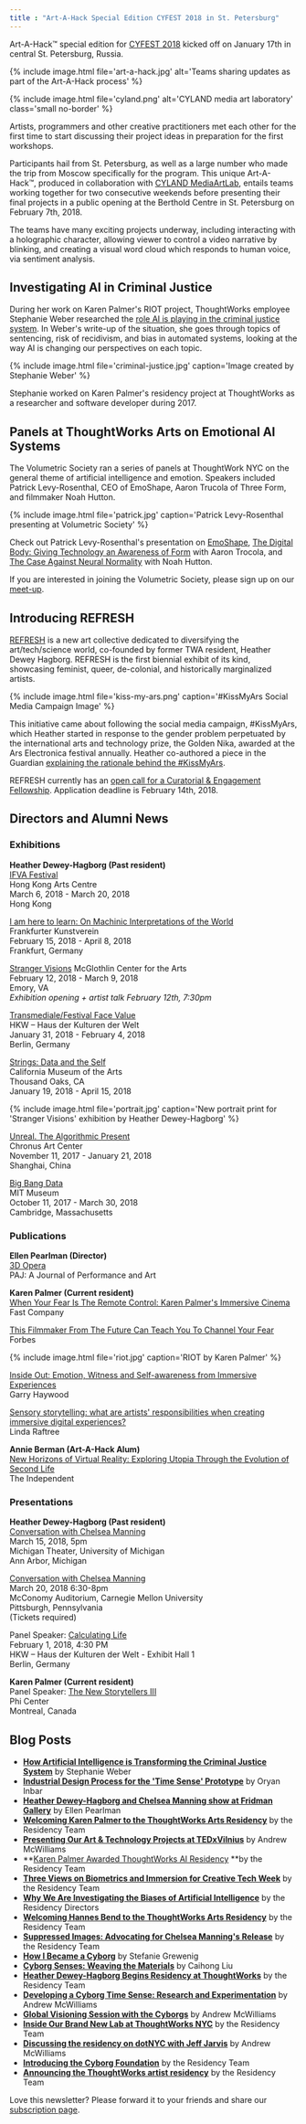 ```yaml
---
title : "Art-A-Hack Special Edition CYFEST 2018 in St. Petersburg"
---
```

Art-A-Hack™ special edition for [CYFEST 2018](http://cyland.org/lab/cyland-projects/cyfest11/) kicked off on January 17th in central St. Petersburg, Russia.

{% include image.html file='art-a-hack.jpg'
   alt='Teams sharing updates as part of the Art-A-Hack process' %}

{% include image.html file='cyland.png'
   alt='CYLAND media art laboratory'
   class='small no-border' %}

Artists, programmers and other creative practitioners met each other for the first time to start discussing their project ideas in preparation for the first workshops.

<!--excerpt-ends-->

Participants hail from St. Petersburg, as well as a large number who made the trip from Moscow specifically for the program. This unique Art-A-Hack™, produced in collaboration with [CYLAND MediaArtLab](http://cyland.org/lab/), entails teams working together for two consecutive weekends before presenting their final projects in a public opening at the Berthold Centre in St. Petersburg on February 7th, 2018.

The teams have many exciting projects underway, including interacting with a holographic character, allowing viewer to control a video narrative by blinking, and creating a visual word cloud which responds to human voice, via sentiment analysis.


## Investigating AI in Criminal Justice

During her work on Karen Palmer's RIOT project, ThoughtWorks employee Stephanie Weber researched the [role AI is playing in the criminal justice system](https://thoughtworksarts.io/blog/artificial-intelligence-criminal-justice-system/). In Weber's write-up of the situation, she goes through topics of sentencing, risk of recidivism, and bias in automated systems, looking at the way AI is changing our perspectives on each topic.

{% include image.html file='criminal-justice.jpg'
   caption='Image created by Stephanie Weber' %}

Stephanie worked on Karen Palmer's residency project at ThoughtWorks as a researcher and software developer during 2017.


## Panels at ThoughtWorks Arts on Emotional AI Systems

The Volumetric Society ran a series of panels at ThoughtWork NYC on the general theme of artificial intelligence and emotion. Speakers included Patrick Levy-Rosenthal, CEO of EmoShape, Aaron Trucola of Three Form, and filmmaker Noah Hutton.

{% include image.html file='patrick.jpg'
   caption='Patrick Levy-Rosenthal presenting at Volumetric Society' %}

Check out Patrick Levy-Rosenthal's presentation on [EmoShape](https://www.youtube.com/watch?v=nLpW_tL1TLU&list=PL8f-F_Zx8XA_aCgRgLeWblbuaLVsap7ET&index=1&t=50s), [The Digital Body: Giving Technology an Awareness of Form](https://www.youtube.com/watch?v=WbP1wUyjjJw&index=2&list=PL8f-F_Zx8XA_aCgRgLeWblbuaLVsap7ET) with Aaron Trocola, and [The Case Against Neural Normality](https://www.youtube.com/watch?v=IX0W3JYyeiQ&list=PL8f-F_Zx8XA_aCgRgLeWblbuaLVsap7ET&index=3) with Noah Hutton. 

If you are interested in joining the Volumetric Society, please sign up on our [meet-up](https://www.meetup.com/volumetric).


## Introducing REFRESH

[REFRESH](https://refreshart.tech/) is a new art collective dedicated to diversifying the art/tech/science world, co-founded by former TWA resident, Heather Dewey Hagborg. REFRESH is the first biennial exhibit of its kind, showcasing feminist, queer, de-colonial, and historically marginalized artists. 

{% include image.html file='kiss-my-ars.png'
   caption='#KissMyArs Social Media Campaign Image' %}

This initiative came about following the social media campaign, #KissMyArs, which Heather started in response to the gender problem perpetuated by the international arts and technology prize, the Golden Nika, awarded at the Ars Electronica festival annually. Heather co-authored a piece in the Guardian [explaining the rationale behind the #KissMyArs](https://www.theguardian.com/science/the-h-word/2016/sep/12/ars-electronica-festival-gender).

REFRESH currently has an [open call for a Curatorial & Engagement Fellowship](https://www.eyebeam.org/wp-content/uploads/2018/01/Curatorial-Fellowship-Eyebeam.pdf). Application deadline is February 14th, 2018.


## Directors and Alumni News

### Exhibitions

**Heather Dewey-Hagborg (Past resident)**  
[IFVA Festival](http://www.ifva.com/?p=6845&lang=en)  
Hong Kong Arts Centre  
March 6, 2018 - March 20, 2018  
Hong Kong  

[I am here to learn: On Machinic Interpretations of the World](https://www.fkv.de/en/content/i-am-here-learn-machinic-interpretations-world)  
Frankfurter Kunstverein  
February 15, 2018 - April 8, 2018  
Frankfurt, Germany  

[Stranger Visions](https://www.ehc.edu/mca/guest-artist-series/artalk-heather-dewey-hagborg/)
McGlothlin Center for the Arts  
February 12, 2018 - March 9, 2018  
Emory, VA  
*Exhibition opening + artist talk February 12th, 7:30pm*  

[Transmediale/Festival Face Value](https://2018.transmediale.de/)  
HKW – Haus der Kulturen der Welt  
January 31, 2018 - February 4, 2018  
Berlin, Germany  

[Strings: Data and the Self](http://cmato.org/strings-data-and-the-self)  
California Museum of the Arts  
Thousand Oaks, CA  
January 19, 2018 - April 15, 2018  

{% include image.html file='portrait.jpg'
   caption='New portrait print for \'Stranger Visions\' exhibition by Heather Dewey-Hagborg' %}

[Unreal. The Algorithmic Present](http://www.chronusartcenter.org/en/unreal/)  
Chronus Art Center  
November 11, 2017 - January 21, 2018  
Shanghai, China  

[Big Bang Data](https://mitmuseum.mit.edu/bigbangdata)  
MIT Museum  
October 11, 2017 - March 30, 2018  
Cambridge, Massachusetts  


### Publications

**Ellen Pearlman (Director)**  
[3D Opera](https://www.mitpressjournals.org/doi/abs/10.1162/PAJJ_a_00394)  
PAJ: A Journal of Performance and Art  

**Karen Palmer (Current resident)**  
[When Your Fear Is The Remote Control: Karen Palmer's Immersive Cinema](https://www.fastcompany.com/40498786/when-your-fear-is-the-remote-control)  
Fast Company  

[This Filmmaker From The Future Can Teach You To Channel Your Fear](https://www.forbes.com/sites/katmustatea/2017/12/30/this-filmmaker-from-the-future-can-teach-you-to-channel-your-fear/#48d6df157f41)  
Forbes  

{% include image.html file='riot.jpg'
   caption='RIOT by Karen Palmer' %}

[Inside Out: Emotion, Witness and Self-awareness from Immersive Experiences](https://suppo.site/inside-out-emotion-witness-and-self-awareness-from-immersive-experiences-2ec8d1001a9f)  
Garry Haywood  

[Sensory storytelling: what are artists' responsibilities when creating immersive digital experiences?](https://lindaraftree.com/2017/12/20/sensory-storytelling-what-are-artists-responsibilities-when-creating-immersive-digital-experiences/)  
Linda Raftree  

**Annie Berman (Art-A-Hack Alum)**  
[New Horizons of Virtual Reality: Exploring Utopia Through the Evolution of Second Life](http://independent-magazine.org/2017/12/new-horizons-virtual-reality-exploring-utopia-evolution-second-life/)  
The Independent  


### Presentations

**Heather Dewey-Hagborg (Past resident)**  
[Conversation with Chelsea Manning](https://stamps.umich.edu/stamps/detail/chelsea_manning)  
March 15, 2018, 5pm  
Michigan Theater, University of Michigan  
Ann Arbor, Michigan  

[Conversation with Chelsea Manning](http://www.art.cmu.edu/event/lecture-series-heather-dewey-hagborg-chelsea-manning/)  
March 20, 2018 6:30-8pm  
McConomy Auditorium, Carnegie Mellon University  
Pittsburgh, Pennsylvania  
(Tickets required)  

Panel Speaker: [Calculating Life](https://2018.transmediale.de/program/event/calculating-life)  
February 1, 2018, 4:30 PM  
HKW – Haus der Kulturen der Welt - Exhibit Hall 1  
Berlin, Germany  

**Karen Palmer (Current resident)**  
Panel Speaker: [The New Storytellers III](https://phi-centre.com/en/event/the-new-storytellers-iii-en/)  
Phi Center  
Montreal, Canada  

## Blog Posts

*   **[How Artificial Intelligence is Transforming the Criminal Justice System](https://thoughtworksarts.io/blog/artificial-intelligence-criminal-justice-system/)** by Stephanie Weber
*   **[Industrial Design Process for the 'Time Sense' Prototype](https://thoughtworksarts.io/blog/industrial-design-time-sense-prototype/)** by Oryan Inbar
*   **[Heather Dewey-Hagborg and Chelsea Manning show at Fridman Gallery](https://thoughtworksarts.io/blog/heather-chelsea-show-fridman/)** by Ellen Pearlman
*   **[Welcoming Karen Palmer to the ThoughtWorks Arts Residency](https://thoughtworksarts.io/blog/welcoming-karen-palmer/)** by the Residency Team
*   **[Presenting Our Art & Technology Projects at TEDxVilnius](https://thoughtworksarts.io/blog/presenting-our-work-tedx/)** by Andrew McWilliams
*   **[Karen Palmer Awarded ThoughtWorks AI Residency](https://thoughtworksarts.io/blog/karen-palmer-ai-residency/) **by the Residency Team
*   **[Three Views on Biometrics and Immersion for Creative Tech Week](https://thoughtworksarts.io/blog/three-views-biometrics-immersion/)** by the Residency Team
*   **[Why We Are Investigating the Biases of Artificial Intelligence](https://thoughtworksarts.io/blog/why-we-are-investigating-biases-artificial-intelligence/)** by the Residency Directors
*   **[Welcoming Hannes Bend to the ThoughtWorks Arts Residency](https://thoughtworksarts.io/blog/welcoming-hannes-bend/)** by the Residency Team
*   **[Suppressed Images: Advocating for Chelsea Manning's Release](https://thoughtworksarts.io/blog/suppressed-images-picturing-chelsea-manning/)** by the Residency Team
*   **[How I Became a Cyborg](https://thoughtworksarts.io/blog/how-i-became-a-cyborg/)** by Stefanie Grewenig
*   **[Cyborg Senses: Weaving the Materials](https://thoughtworksarts.io/blog/cyborg-senses-weaving-materials/)** by Caihong Liu
*   **[Heather Dewey-Hagborg Begins Residency at ThoughtWorks](https://thoughtworksarts.io/blog/introducing-heather-dewey-hagborg/)** by the Residency Team
*   **[Developing a Cyborg Time Sense: Research and Experimentation](https://thoughtworksarts.io/blog/team-gets-started-on-research/)** by Andrew McWilliams
*   **[Global Visioning Session with the Cyborgs](https://thoughtworksarts.io/blog/visioning-session-with-the-cyborgs/)** by Andrew McWilliams
*   **[Inside Our Brand New Lab at ThoughtWorks NYC](https://thoughtworksarts.io/blog/inside-our-brand-new-hack-lab/)** by the Residency Team
*   **[Discussing the residency on dotNYC with Jeff Jarvis](https://thoughtworksarts.io/blog/appearance-on-dotnyc/)** by Andrew McWilliams
*   **[Introducing the Cyborg Foundation](https://thoughtworksarts.io/blog/introducing-cyborg-foundation/)** by the Residency Team
*   **[Announcing the ThoughtWorks artist residency](https://thoughtworksarts.io/blog/announcing-the-program/)** by the Residency Team

Love this newsletter? Please forward it to your friends and share our [subscription page](https://thoughtworksarts.io/newsletters/).